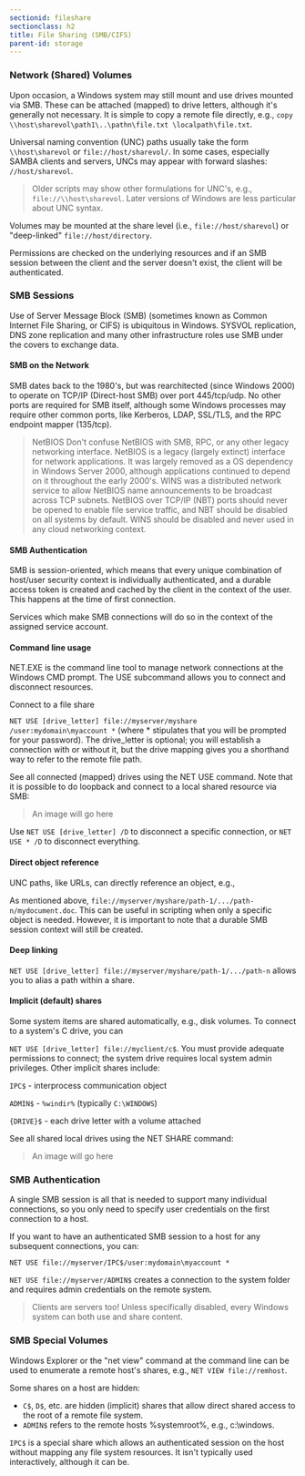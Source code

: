 ```yaml
---
sectionid: fileshare
sectionclass: h2
title: File Sharing (SMB/CIFS)
parent-id: storage
---
```


### Network (Shared) Volumes

Upon occasion, a Windows system may still mount and use drives mounted via SMB. These can be attached (mapped) to drive letters, although it's generally not necessary. It is simple to copy a remote file directly, e.g., `copy \\host\sharevol\path1\..\pathn\file.txt \localpath\file.txt`.

Universal naming convention (UNC) paths usually take the form `\\host\sharevol` or `file://host/sharevol/`. In some cases, especially SAMBA clients and servers, UNCs may appear with forward slashes: `//host/sharevol`.

> Older scripts may show other formulations for UNC's, e.g., `file://\\host\sharevol`. Later versions of Windows are less particular about UNC syntax.

Volumes may be mounted at the share level (i.e., `file://host/sharevol`) or "deep-linked" `file://host/directory`.

Permissions are checked on the underlying resources and if an SMB session between the client and the server doesn't exist, the client will be authenticated.


### SMB Sessions

Use of Server Message Block (SMB) (sometimes known as Common Internet File Sharing, or CIFS) is ubiquitous in Windows. SYSVOL replication, DNS zone replication and many other infrastructure roles use SMB under the covers to exchange data.

#### SMB on the Network

SMB dates back to the 1980's, but was rearchitected (since Windows 2000) to operate on TCP/IP (Direct-host SMB) over port 445/tcp/udp. No other ports are required for SMB itself, although some Windows processes may require other common ports, like Kerberos, LDAP, SSL/TLS, and the RPC endpoint mapper (135/tcp).

> NetBIOS 
> Don't confuse NetBIOS with SMB, RPC, or any other legacy networking interface.
> NetBIOS is a legacy (largely extinct) interface for network applications. It was largely removed as a OS dependency in Windows Server 2000, although applications continued to depend on it throughout the early 2000's. WINS was a distributed network service to allow NetBIOS name announcements to be broadcast across TCP subnets.
> NetBIOS over TCP/IP (NBT) ports should never be opened to enable file service traffic, and NBT should be disabled on all systems by default.
> WINS should be disabled and never used in any cloud networking context.

#### SMB Authentication

SMB is session-oriented, which means that every unique combination of host/user security context is individually authenticated, and a durable access token is created and cached by the client in the context of the user. This happens at the time of first connection.

Services which make SMB connections will do so in the context of the assigned service account.

#### Command line usage

NET.EXE is the command line tool to manage network connections at the Windows CMD prompt. The USE subcommand allows you to connect and disconnect resources.

Connect to a file share

`NET USE [drive_letter] file://myserver/myshare /user:mydomain\myaccount *`  (where * stipulates that you will be prompted for your password). The drive_letter is optional; you will establish a connection with or without it, but the drive mapping gives you a shorthand way to refer to the remote file path.

See all connected (mapped) drives using the NET USE command. Note that it is possible to do loopback and connect to a local shared resource via SMB:

> An image will go here

Use `NET USE [drive_letter] /D` to disconnect a specific connection, or `NET USE * /D` to disconnect everything.


#### Direct object reference

UNC paths, like URLs, can directly reference an object, e.g.,

As mentioned above, `file://myserver/myshare/path-1/.../path-n/mydocument.doc`. This can be useful in scripting when only a specific object is needed. However, it is important to note that a durable SMB session context will still be created.

#### Deep linking

`NET USE [drive_letter] file://myserver/myshare/path-1/.../path-n` allows you to alias a path within a share.


#### Implicit (default) shares

Some system items are shared automatically, e.g., disk volumes. To connect to a system's C drive, you can

`NET USE [drive_letter] file://myclient/c$`. You must provide adequate permissions to connect; the system drive requires local system admin privileges. Other implicit shares include:

`IPC$` - interprocess communication object

`ADMIN$` - `%windir%` (typically `C:\WINDOWS`)

`{DRIVE}$` - each drive letter with a volume attached

See all shared local drives using the NET SHARE command:

> An image will go here

### SMB Authentication

A single SMB session is all that is needed to support many individual connections, so you only need to specify user credentials on the first connection to a host.

If you want to have an authenticated SMB session to a host for any subsequent connections, you can:

`NET USE file://myserver/IPC$/user:mydomain\myaccount *`

`NET USE file://myserver/ADMIN$` creates a connection to the system folder and requires admin credentials on the remote system.

> Clients are servers too!
> Unless specifically disabled, every Windows system can both use and share content.

### SMB Special Volumes

Windows Explorer or the "net view" command at the command line can be used to enumerate a remote host's shares, e.g., `NET VIEW file://remhost`.

Some shares on a host are hidden:

- `C$`, `D$`, etc. are hidden (implicit) shares that allow direct shared access to the root of a remote file system.
- `ADMIN$` refers to the remote hosts %systemroot%, e.g., c:\windows.

`IPC$` is a special share which allows an authenticated session on the host without mapping any file system resources. It isn't typically used interactively, although it can be.

